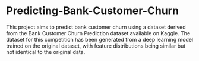 # Predicting-Bank-Customer-Churn
This project aims to predict bank customer churn using a dataset derived from the Bank Customer Churn Prediction dataset available on Kaggle. The dataset for this competition has been generated from a deep learning model trained on the original dataset, with feature distributions being similar but not identical to the original data.
